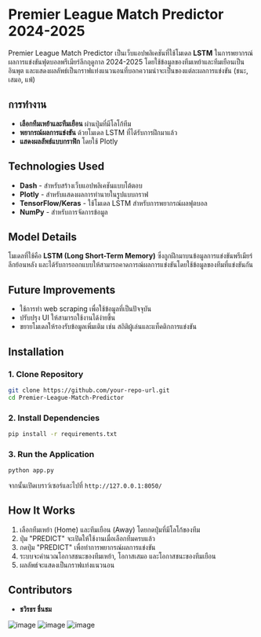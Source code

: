 # Premier League Match Predictor 2024-2025

Premier League Match Predictor เป็นเว็บแอปพลิเคชันที่ใช้โมเดล **LSTM** ในการพยากรณ์ผลการแข่งขันฟุตบอลพรีเมียร์ลีกฤดูกาล 2024-2025 โดยใช้ข้อมูลของทีมเหย้าและทีมเยือนเป็นอินพุต และแสดงผลลัพธ์เป็นกราฟแท่งแนวนอนที่บอกความน่าจะเป็นของแต่ละผลการแข่งขัน (ชนะ, เสมอ, แพ้)

## การทำงาน
- **เลือกทีมเหย้าและทีมเยือน** ผ่านปุ่มที่มีโลโก้ทีม
- **พยากรณ์ผลการแข่งขัน** ด้วยโมเดล LSTM ที่ได้รับการฝึกมาแล้ว
- **แสดงผลลัพธ์แบบกราฟิก** โดยใช้ Plotly

## Technologies Used
- **Dash** - สำหรับสร้างเว็บแอปพลิเคชันแบบโต้ตอบ
- **Plotly** - สำหรับแสดงผลการทำนายในรูปแบบกราฟ
- **TensorFlow/Keras** - ใช้โมเดล LSTM สำหรับการพยากรณ์ผลฟุตบอล
- **NumPy** - สำหรับการจัดการข้อมูล

## Model Details
โมเดลที่ใช้คือ **LSTM (Long Short-Term Memory)** ซึ่งถูกฝึกมาบนข้อมูลการแข่งขันพรีเมียร์ลีกย้อนหลัง และได้รับการออกแบบให้สามารถคาดการณ์ผลการแข่งขันโดยใช้ข้อมูลของทีมที่แข่งขันกัน

## Future Improvements
- ใช้การทำ web scraping เพื่อใช้ข้อมูลที่เป็นปัจจุบัน
- ปรับปรุง UI ให้สามารถใช้งานได้ง่ายขึ้น
- ขยายโมเดลให้รองรับข้อมูลเพิ่มเติม เช่น สถิติผู้เล่นและแท็คติกการแข่งขัน

## Installation
### 1. Clone Repository
```bash
git clone https://github.com/your-repo-url.git
cd Premier-League-Match-Predictor
```

### 2. Install Dependencies
```bash
pip install -r requirements.txt
```

### 3. Run the Application
```bash
python app.py
```
จากนั้นเปิดเบราว์เซอร์และไปที่ `http://127.0.0.1:8050/`
## How It Works
1. เลือกทีมเหย้า (Home) และทีมเยือน (Away) โดยกดปุ่มที่มีโลโก้ของทีม
2. ปุ่ม "PREDICT" จะเปิดให้ใช้งานเมื่อเลือกทีมครบแล้ว
3. กดปุ่ม "PREDICT" เพื่อทำการพยากรณ์ผลการแข่งขัน
4. ระบบจะคำนวณโอกาสชนะของทีมเหย้า, โอกาสเสมอ และโอกาสชนะของทีมเยือน
5. ผลลัพธ์จะแสดงเป็นกราฟแท่งแนวนอน

## Contributors
- **ชวิรธร ชื่นชม**

![image](https://github.com/user-attachments/assets/b05de0d0-3a8b-414f-b5dc-8ab2772f2ca8)
![image](https://github.com/user-attachments/assets/11056bc3-33c2-46d5-bb02-3c6cda645f5b)
![image](https://github.com/user-attachments/assets/58b007ad-6a7e-45c8-a776-4bb7b1beb9e1)
